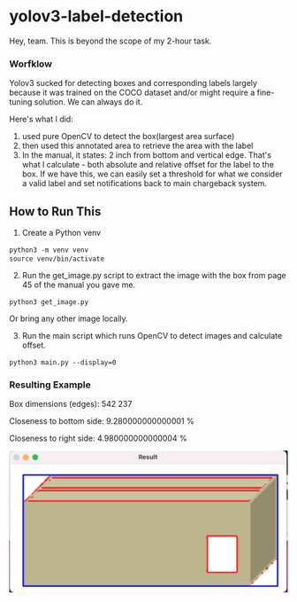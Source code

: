 # yolov3-label-detection

Hey, team. This is beyond the scope of my 2-hour task. 

### Worfklow

Yolov3 sucked for detecting boxes and corresponding labels largely because it was trained on the COCO dataset and/or might require a fine-tuning solution. We can always do it.

Here's what I did: 

1. used pure OpenCV to detect the box(largest area surface)
2. then used this annotated area to retrieve the area with the label
3. In the manual, it states: 2 inch from bottom and vertical edge. That's what I calculate - both absolute and relative offset for the label to the box. If we have this, we can easily set a threshold for what we consider a valid label and set notifications back to main chargeback system.

## How to Run This

1. Create a Python venv
```
python3 -m venv venv
source venv/bin/activate
```

2. Run the get_image.py script to extract the image with the box from page 45 of the manual you gave me.

```
python3 get_image.py
```

Or bring any other image locally.

3. Run the main script which runs OpenCV to detect images and calculate offset.

```
python3 main.py --display=0
```

### Resulting Example

Box dimensions (edges): 542 237

Closeness to bottom side: 9.280000000000001 %

Closeness to right side: 4.980000000000004 %

![Image Outlining the Box and the Label](outline.png)